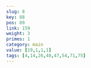 ```yaml
---
slug: 8
key: 88
pos: 89
link: 159
weight: 3
primes: 1
category: main
value: [19,1,1,1]
tags: [4,14,26,40,47,54,71,75]
---
```


